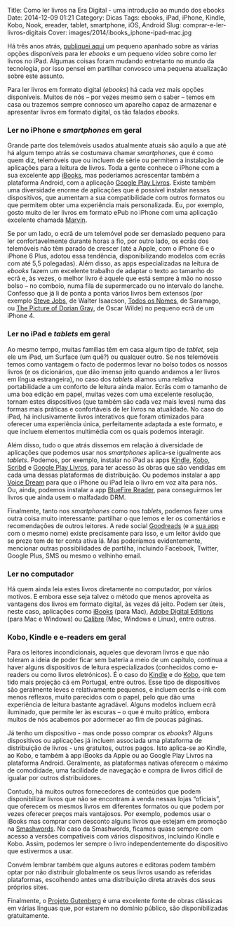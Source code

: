 Title: Como ler livros na Era Digital - uma introdução ao mundo dos ebooks
Date: 2014-12-09 01:21
Category: Dicas
Tags: ebooks, iPad, iPhone, Kindle, Kobo, Nook, ereader, tablet, smartphone, iOS, Android
Slug: comprar-e-ler-livros-digitais
Cover: images/2014/ibooks_iphone-ipad-mac.jpg

Há três anos atrás, [publiquei aqui]({filename}/artigos/2011/2011-12-12_como-usar-ipad-para-ler.md) um pequeno apanhado sobre as várias opções disponíveis para ler *ebooks* e um pequeno vídeo sobre como ler livros no iPad. Algumas coisas foram mudando entretanto no mundo da tecnologia, por isso pensei em partilhar convosco uma pequena atualização sobre este assunto.<p>Para ler livros em formato digital (*ebooks*) há cada vez mais opções disponíveis. Muitos de nós – por vezes mesmo sem o saber – temos em casa ou trazemos sempre connosco um aparelho capaz de armazenar e apresentar livros em formato digital, os tão falados *ebooks*. 

### Ler no iPhone e *smartphones* em geral 
Grande parte dos telemóveis usados atualmente atuais são aquilo a que até há algum tempo atrás se costumava chamar *smartphones*, que é como quem diz, telemóveis que ou incluem de série ou permitem a instalação de aplicações para a leitura de livros. Toda a gente conhece o iPhone com a sua excelente app [iBooks](https://itunes.apple.com/pt/app/ibooks/id364709193?mt=8), mas poderíamos acrescentar também a plataforma Android, com a aplicação [Google Play Livros](https://play.google.com/store/apps/details?id=com.google.android.apps.books&hl=pt-BR). Existe também uma diversidade enorme de aplicações que é possível instalar nesses dispositivos, que aumentam a sua compatibilidade com outros formatos ou que permitem obter uma experiência mais personalizada. Eu, por exemplo, gosto muito de ler livros em formato ePub no iPhone com uma aplicação excelente chamada [Marvin](https://itunes.apple.com/pt/app/marvin-ebook-reader-for-epub/id667361209?mt=8). 

Se por um lado, o ecrã de um telemóvel pode ser demasiado pequeno para ler confortavelmente durante horas a fio, por outro lado, os ecrãs dos telemóveis não têm parado de crescer (até a Apple, com o iPhone 6 e o iPhone 6 Plus, adotou essa tendência, disponibilizando modelos com ecrãs com até 5,5 polegadas). Além disso, as apps especializadas na leitura de *ebooks* fazem um excelente trabalho de adaptar o texto ao tamanho do ecrã e, às vezes, o melhor livro é aquele que está sempre à mão no nosso bolso – no comboio, numa fila de supermercado ou no intervalo do lanche. Confesso que já li de ponta a ponta vários livros bem extensos (por exemplo [Steve Jobs](https://itunes.apple.com/pt/book/steve-jobs/id431617578?mt=11), de Walter Isaacson, [Todos os Nomes](http://store.kobobooks.com/pt-PT/ebook/todos-os-nomes), de Saramago, ou [The Picture of Dorian Gray](http://www.gutenberg.org/ebooks/174), de Oscar Wilde) no pequeno ecrã de um iPhone 4. 

### Ler no iPad e *tablets* em geral
Ao mesmo tempo, muitas famílias têm em casa algum tipo de *tablet*, seja ele um iPad, um Surface (um quê?) ou qualquer outro. Se nos telemóveis temos como vantagem o facto de podermos levar no bolso todos os nossos livros (e os dicionários, que dão imenso jeito quando andamos a ler livros em língua estrangeira), no caso dos *tablets* aliamos uma relativa portabilidade a um conforto de leitura ainda maior. Ecrãs com o tamanho de uma boa edição em papel, muitas vezes com uma excelente resolução, tornam estes dispositivos (que também são cada vez mais leves) numa das formas mais práticas e confortáveis de ler livros na atualidade. No caso do iPad, há inclusivamente livros interativos que foram otimizados para oferecer uma experiência única, perfeitamente adaptada a este formato, e que incluem elementos multimédia com os quais podemos interagir.

Além disso, tudo o que atrás dissemos em relação à diversidade de aplicações que podemos usar nos *smartphones* aplica-se igualmente aos *tablets*. Podemos, por exemplo, instalar no iPad as apps [Kindle](https://itunes.apple.com/pt/app/kindle/id302584613?mt=8), [Kobo](https://itunes.apple.com/pt/app/kobo-books/id301259483?mt=8), [Scribd](https://itunes.apple.com/pt/app/scribd-read-unlimited-books/id542557212?mt=8) e [Google Play Livros](https://itunes.apple.com/pt/app/google-play-livros/id400989007?mt=8), para ter acesso às obras que são vendidas em cada uma dessas plataformas de distribuição. Ou podemos instalar a app [Voice Dream](https://itunes.apple.com/pt/app/voice-dream-reader/id496177674?mt=8) para que o iPhone ou iPad leia o livro em voz alta para nós. Ou, ainda, podemos instalar a app [BlueFire Reader](https://itunes.apple.com/pt/app/bluefire-reader/id394275498?mt=8), para conseguirmos ler livros que ainda usem o malfadado DRM.

Finalmente, tanto nos *smartphones* como nos *tablets*, podemos fazer uma outra coisa muito interessante: partilhar o que lemos e ler os comentários e recomendações de outros leitores. A rede social [Goodreads](www.googreads.com) (e a [sua app](https://itunes.apple.com/pt/app/goodreads-book-recommendations/id355833469?mt=8) com o mesmo nome) existe precisamente para isso, e um leitor ávido que se preze tem de ter conta ativa lá. Mas poderíamos evidentemente, mencionar outras possibilidades de partilha, incluindo Facebook, Twitter, Google Plus, SMS ou mesmo o velhinho email.

### Ler no computador
Há quem ainda leia estes livros diretamente no computador, por vários motivos. E embora esse seja talvez o método que menos aproveita as vantagens dos livros em formato digital, às vezes dá jeito. Podem ser úteis, neste caso, aplicações como [iBooks](https://www.apple.com/pt/ibooks/) (para Mac), [Adobe Digital Editions](http://www.adobe.com/solutions/ebook/digital-editions.html) (para Mac e Windows) ou [Calibre](http://calibre-ebook.com) (Mac, Windows e Linux), entre outras.

### Kobo, Kindle e e-readers em geral
Para os leitores incondicionais, aqueles que devoram livros e que não toleram a ideia de poder ficar sem bateria a meio de um capítulo, continua a haver alguns dispositivos de leitura especializados (conhecidos como e-readers ou como livros eletrónicos). É o caso do [Kindle](https://kindle.amazon.com/) e do [Kobo](http://www.kobobooks.com), que tem tido mais projeção cá em Portugal, entre outros. Esse tipo de dispositivos são geralmente leves e relativamente pequenos, e incluem ecrãs e-ink com menos reflexos, muito parecidos com o papel, pelo que dão uma experiência de leitura bastante agradável. Alguns modelos incluem ecrã iluminado, que permite ler às escuras – o que é muito prático, embora muitos de nós acabemos por adormecer ao fim de poucas páginas.

Já tenho um dispositivo - mas onde posso comprar os *ebooks*?
Alguns dispositivos ou aplicações já incluem associada uma plataforma de distribuição de livros - uns gratuitos, outros pagos. Isto aplica-se ao Kindle, ao Kobo, e também à app iBooks da Apple ou ao Google Play Livros na plataforma Android. Geralmente, as plataformas nativas oferecem o máximo de comodidade, uma facilidade de navegação e compra de livros difícil de igualar por outros distribuidores. 

Contudo, há muitos outros fornecedores de conteúdos que podem disponibilizar livros que não se encontram à venda nessas lojas “oficiais”, que oferecem os mesmos livros em diferentes formatos ou que podem por vezes oferecer preços mais vantajosos. Por exemplo, podemos usar o iBooks mas comprar com desconto alguns livros que estejam em promoção na [Smashwords](http://www.smashwords.com). No caso da Smashwords, ficamos quase sempre com acesso a versões compatíveis com vários dispositivos, incluindo Kindle e Kobo. Assim, podemos ler sempre o livro independentemente do dispositivo que estivermos a usar. 

Convém lembrar também que alguns autores e editoras podem também optar por não distribuir globalmente os seus livros usando as referidas plataformas, escolhendo antes uma distribuição direta através dos seus próprios sites. 

Finalmente, o [Projeto Gutenberg](http://www.gutenberg.org/) é uma excelente fonte de obras clássicas em várias línguas que, por estarem no domínio público, são disponibilizadas gratuitamente.



